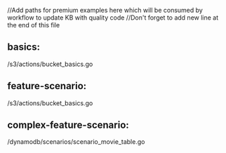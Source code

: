 //Add paths for premium examples here which will be consumed by workflow to update KB with quality code
//Don't forget to add new line at the end of this file 

## basics:
/s3/actions/bucket_basics.go

## feature-scenario:
/s3/actions/bucket_basics.go

## complex-feature-scenario:
/dynamodb/scenarios/scenario_movie_table.go
